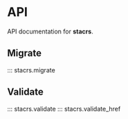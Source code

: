 # API

API documentation for **stacrs**.

## Migrate

::: stacrs.migrate

## Validate

::: stacrs.validate
::: stacrs.validate_href

